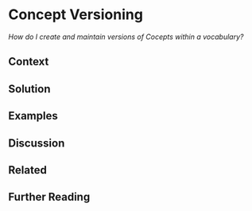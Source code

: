 # Concept Versioning

*How do I create and maintain versions of Cocepts within a vocabulary?*

## Context

## Solution

## Examples

## Discussion

## Related

## Further Reading

